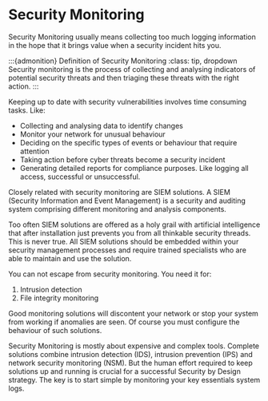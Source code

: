 # Security Monitoring


Security Monitoring usually means collecting too much logging information in the hope that it brings value when a security incident hits you. 


:::{admonition} Definition of Security Monitoring
:class: tip, dropdown
Security monitoring is the process of collecting and analysing indicators of potential security threats and then triaging these threats with the right action.
:::


Keeping up to date with security vulnerabilities involves time consuming tasks. Like:

* Collecting and analysing data to identify changes 
* Monitor  your network for unusual behaviour
* Deciding on the specific types of events or behaviour that require attention
* Taking action before cyber threats become a security incident
* Generating detailed reports for compliance purposes. Like logging all access, successful or unsuccessful.



Closely related with security monitoring are SIEM solutions. 
A SIEM (Security Information and Event Management) is a security and auditing system comprising different monitoring and analysis components. 


Too often SIEM solutions are offered as a holy grail with artificial intelligence that after installation just prevents you from all thinkable security threads. This is never true.
All SIEM solutions should be embedded within your security management processes and require trained specialists who are able to maintain and use the solution.



You can not escape from security monitoring. You need it for:
1. Intrusion detection
2. File integrity monitoring

Good monitoring solutions will discontent your network or stop your system from working if anomalies are seen. Of course you must configure the behaviour of such solutions.


Security Monitoring is mostly about expensive and complex tools. Complete solutions combine intrusion detection (IDS), intrusion prevention (IPS) and network security monitoring (NSM). But the human effort required to keep solutions up and running is crucial for a successful Security by Design strategy. The key is to start simple by monitoring your key essentials system logs. 

